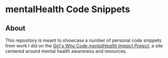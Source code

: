 # mentalHealth Code Snippets
## About
This repository is meant to showcase a number of personal code snippets from work I did on the [Girl's Who Code *mentalHealth Impact Project*](https://github.com/girlswhocodeCQY/mentalHealth), a site centered around mental health awareness and resources.

